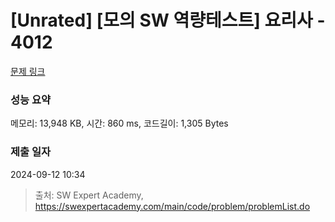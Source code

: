 # [Unrated] [모의 SW 역량테스트] 요리사 - 4012 

[문제 링크](https://swexpertacademy.com/main/code/problem/problemDetail.do?contestProbId=AWIeUtVakTMDFAVH) 

### 성능 요약

메모리: 13,948 KB, 시간: 860 ms, 코드길이: 1,305 Bytes

### 제출 일자

2024-09-12 10:34



> 출처: SW Expert Academy, https://swexpertacademy.com/main/code/problem/problemList.do